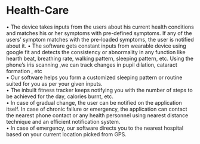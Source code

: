 # Health-Care
• The device takes inputs from the users about his current health conditions
and matches his or her symptoms with pre-defined symptoms. If any of the
users’ symptom matches with the pre-loaded symptoms, the user is notified
about it. 
• The software gets constant inputs from wearable device using google fit and
detects the consistency or abnormality in any function like hearth beat, 
breathing rate, walking pattern, sleeping pattern, etc. Using the phone’s iris
scanning ,we can track changes in pupil dilation, cataract formation , etc    
• Our software helps you form a customized sleeping pattern or routine suited
for you as per your given inputs.    
• The inbuilt fitness tracker keeps notifying you with the number of steps to be
achieved for the day, calories burnt, etc.   
• In case of gradual change, the user can be notified on the application itself. In
case of chronic failure or emergency, the application can contact the nearest
phone contact or any health personnel using nearest distance technique and
an efficient notification system.    
• In case of emergency, our software directs you to the nearest hospital based
on your current location picked from GPS.     
  

